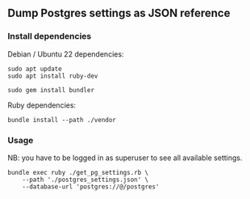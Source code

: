 ## Dump Postgres settings as JSON reference

### Install dependencies

Debian / Ubuntu 22 dependencies:
```shell
sudo apt update
sudo apt install ruby-dev
```
```shell
sudo gem install bundler
```

Ruby dependencies:
```shell
bundle install --path ./vendor
```


### Usage

NB: you have to be logged in as superuser to see all available settings.

```shell
bundle exec ruby ./get_pg_settings.rb \
    --path './postgres_settings.json' \
    --database-url 'postgres://@/postgres'
```
